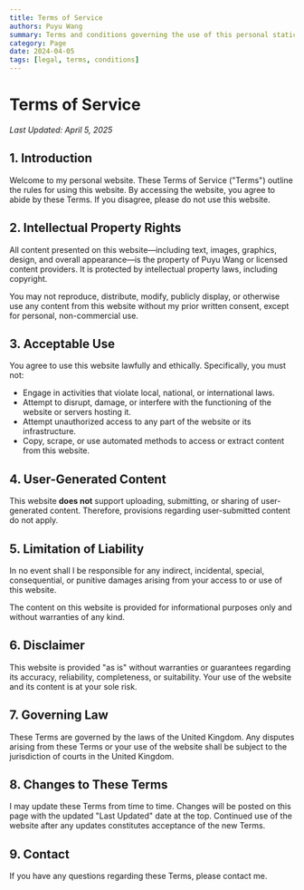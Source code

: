 ```yaml
---
title: Terms of Service
authors: Puyu Wang
summary: Terms and conditions governing the use of this personal static website and its content.
category: Page
date: 2024-04-05
tags: [legal, terms, conditions]
---
```


# Terms of Service

*Last Updated: April 5, 2025*

## 1. Introduction

Welcome to my personal website. These Terms of Service ("Terms") outline the rules for using this website. By accessing the website, you agree to abide by these Terms. If you disagree, please do not use this website.

## 2. Intellectual Property Rights

All content presented on this website—including text, images, graphics, design, and overall appearance—is the property of Puyu Wang or licensed content providers. It is protected by intellectual property laws, including copyright.

You may not reproduce, distribute, modify, publicly display, or otherwise use any content from this website without my prior written consent, except for personal, non-commercial use.

## 3. Acceptable Use

You agree to use this website lawfully and ethically. Specifically, you must not:

- Engage in activities that violate local, national, or international laws.
- Attempt to disrupt, damage, or interfere with the functioning of the website or servers hosting it.
- Attempt unauthorized access to any part of the website or its infrastructure.
- Copy, scrape, or use automated methods to access or extract content from this website.

## 4. User-Generated Content

This website **does not** support uploading, submitting, or sharing of user-generated content. Therefore, provisions regarding user-submitted content do not apply.

## 5. Limitation of Liability

In no event shall I be responsible for any indirect, incidental, special, consequential, or punitive damages arising from your access to or use of this website.

The content on this website is provided for informational purposes only and without warranties of any kind.

## 6. Disclaimer

This website is provided "as is" without warranties or guarantees regarding its accuracy, reliability, completeness, or suitability. Your use of the website and its content is at your sole risk.

## 7. Governing Law

These Terms are governed by the laws of the United Kingdom. Any disputes arising from these Terms or your use of the website shall be subject to the jurisdiction of courts in the United Kingdom.

## 8. Changes to These Terms

I may update these Terms from time to time. Changes will be posted on this page with the updated "Last Updated" date at the top. Continued use of the website after any updates constitutes acceptance of the new Terms.

## 9. Contact

If you have any questions regarding these Terms, please contact me. 
